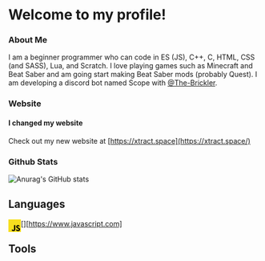 # Welcome to my profile!
### About Me
I am a beginner programmer who can code in ES (JS), C++, C, HTML, CSS (and SASS), Lua, and Scratch. I love playing games such as Minecraft and Beat Saber and am going start making Beat Saber mods (probably Quest). I am developing a discord bot named Scope with [@The-Brickler](https://github.com/The-Brickler).
### Website
#### I changed my website
Check out my new website at [https://xtract.space](https://xtract.space/)
### Github Stats
![Anurag's GitHub stats](https://github-readme-stats.vercel.app/api?username=AnyMinorDeerPanda&show_icons=true&theme=radical&include_all_commits=true)

## Languages
[<img align="left" alt="JavaScript" height="25px" src="/images/javascript.png">][https://www.javascript.com]

## Tools
